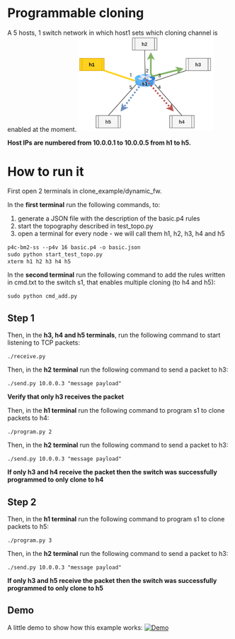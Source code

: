 # Programmable cloning
A 5 hosts, 1 switch network in which host1 sets which cloning channel is enabled at the moment.
<img src="../../misc/img/P4img-dynamic_fw.png" alt="programmable.png" style="zoom:30%;"/> 

**Host IPs are numbered from 10.0.0.1 to 10.0.0.5 from h1 to h5.**

# How to run it
First open 2 terminals in clone_example/dynamic_fw.

In the **first terminal** run the following commands, to:
1. generate a JSON file with the description of the basic.p4 rules
2. start the topography described in test_topo.py
3. open a terminal for every node - we will call them h1, h2, h3, h4 and h5
```shell
p4c-bm2-ss --p4v 16 basic.p4 -o basic.json
sudo python start_test_topo.py
xterm h1 h2 h3 h4 h5
```

In the **second terminal** run the following command to add the rules written in cmd.txt to the switch s1, that enables multiple cloning (to h4 and h5):
```shell
sudo python cmd_add.py
```

## Step 1

Then, in the **h3, h4 and h5 terminals**, run the following command to start listening to TCP packets:
```shell
./receive.py
```

Then, in the **h2 terminal** run the following command to send a packet to h3:
```shell
./send.py 10.0.0.3 "message payload"
```
**Verify that only h3 receives the packet**

Then, in the **h1 terminal** run the following command to program s1 to clone packets to h4:
```shell
./program.py 2
```
Then, in the **h2 terminal** run the following command to send a packet to h3:
```shell
./send.py 10.0.0.3 "message payload"
```

**If only h3 and h4 receive the packet then the switch was successfully programmed to only clone to h4**

## Step 2

Then, in the **h1 terminal** run the following command to program s1 to clone packets to h5:
```shell
./program.py 3
```
Then, in the **h2 terminal** run the following command to send a packet to h3:
```shell
./send.py 10.0.0.3 "message payload"
```

**If only h3 and h5 receive the packet then the switch was successfully programmed to only clone to h5**

## Demo
A little demo to show how this example works:
[![Demo](https://img.youtube.com/vi/urRwQFGjCvw/0.jpg)](https://www.youtube.com/watch?v=urRwQFGjCvw)
